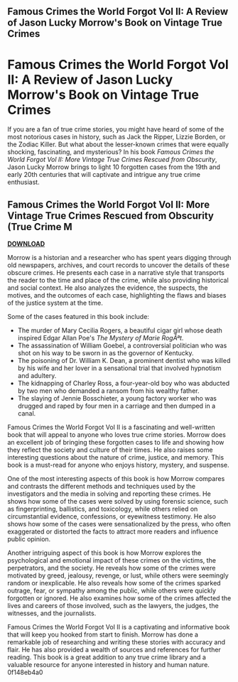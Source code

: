 ## Famous Crimes the World Forgot Vol II: A Review of Jason Lucky Morrow's Book on Vintage True Crimes

  
# Famous Crimes the World Forgot Vol II: A Review of Jason Lucky Morrow's Book on Vintage True Crimes
 
If you are a fan of true crime stories, you might have heard of some of the most notorious cases in history, such as Jack the Ripper, Lizzie Borden, or the Zodiac Killer. But what about the lesser-known crimes that were equally shocking, fascinating, and mysterious? In his book *Famous Crimes the World Forgot Vol II: More Vintage True Crimes Rescued from Obscurity*, Jason Lucky Morrow brings to light 10 forgotten cases from the 19th and early 20th centuries that will captivate and intrigue any true crime enthusiast.
 
## Famous Crimes the World Forgot Vol II: More Vintage True Crimes Rescued from Obscurity (True Crime M


[**DOWNLOAD**](https://www.google.com/url?q=https%3A%2F%2Fgeags.com%2F2tKkMr&sa=D&sntz=1&usg=AOvVaw1vn6Wu6tx3xNNICCJSFWx7)

 
Morrow is a historian and a researcher who has spent years digging through old newspapers, archives, and court records to uncover the details of these obscure crimes. He presents each case in a narrative style that transports the reader to the time and place of the crime, while also providing historical and social context. He also analyzes the evidence, the suspects, the motives, and the outcomes of each case, highlighting the flaws and biases of the justice system at the time.
 
Some of the cases featured in this book include:
 
- The murder of Mary Cecilia Rogers, a beautiful cigar girl whose death inspired Edgar Allan Poe's *The Mystery of Marie RogÃªt*.
- The assassination of William Goebel, a controversial politician who was shot on his way to be sworn in as the governor of Kentucky.
- The poisoning of Dr. William K. Dean, a prominent dentist who was killed by his wife and her lover in a sensational trial that involved hypnotism and adultery.
- The kidnapping of Charley Ross, a four-year-old boy who was abducted by two men who demanded a ransom from his wealthy father.
- The slaying of Jennie Bosschieter, a young factory worker who was drugged and raped by four men in a carriage and then dumped in a canal.

Famous Crimes the World Forgot Vol II is a fascinating and well-written book that will appeal to anyone who loves true crime stories. Morrow does an excellent job of bringing these forgotten cases to life and showing how they reflect the society and culture of their times. He also raises some interesting questions about the nature of crime, justice, and memory. This book is a must-read for anyone who enjoys history, mystery, and suspense.
  
One of the most interesting aspects of this book is how Morrow compares and contrasts the different methods and techniques used by the investigators and the media in solving and reporting these crimes. He shows how some of the cases were solved by using forensic science, such as fingerprinting, ballistics, and toxicology, while others relied on circumstantial evidence, confessions, or eyewitness testimony. He also shows how some of the cases were sensationalized by the press, who often exaggerated or distorted the facts to attract more readers and influence public opinion.
 
Another intriguing aspect of this book is how Morrow explores the psychological and emotional impact of these crimes on the victims, the perpetrators, and the society. He reveals how some of the crimes were motivated by greed, jealousy, revenge, or lust, while others were seemingly random or inexplicable. He also reveals how some of the crimes sparked outrage, fear, or sympathy among the public, while others were quickly forgotten or ignored. He also examines how some of the crimes affected the lives and careers of those involved, such as the lawyers, the judges, the witnesses, and the journalists.
 
Famous Crimes the World Forgot Vol II is a captivating and informative book that will keep you hooked from start to finish. Morrow has done a remarkable job of researching and writing these stories with accuracy and flair. He has also provided a wealth of sources and references for further reading. This book is a great addition to any true crime library and a valuable resource for anyone interested in history and human nature.
 0f148eb4a0
